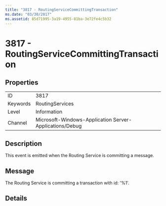 ```yaml
---
title: "3817 - RoutingServiceCommittingTransaction"
ms.date: "03/30/2017"
ms.assetid: 85d71995-3a19-4955-81ba-3e72fe4c5b32
---
```

# 3817 - RoutingServiceCommittingTransaction

## Properties  
  
|||  
|-|-|  
|ID|3817|  
|Keywords|RoutingServices|  
|Level|Information|  
|Channel|Microsoft-Windows-Application Server-Applications/Debug|  
  
## Description  

 This event is emitted when the Routing Service is committing a message.  
  
## Message  

 The Routing Service is committing a transaction with id: '%1'.  
  
## Details
